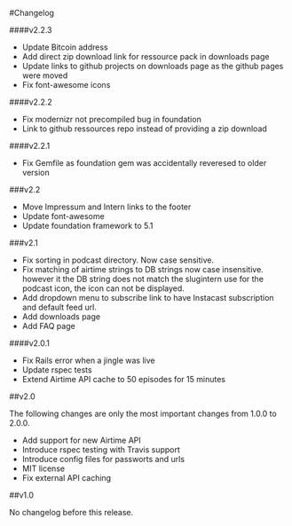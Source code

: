 #Changelog

####v2.2.3

* Update Bitcoin address
* Add direct zip download link for ressource pack in downloads page
* Update links to github projects on downloads page as the github pages were moved
* Fix font-awesome icons

####v2.2.2

* Fix modernizr not precompiled bug in foundation
* Link to github ressources repo instead of providing a zip download

####v2.2.1

* Fix Gemfile as foundation gem was accidentally reveresed to older version

###v2.2

* Move Impressum and Intern links to the footer
* Update font-awesome
* Update foundation framework to 5.1

###v2.1

* Fix sorting in podcast directory. Now case sensitive.
* Fix matching of airtime strings to DB strings now case insensitive. however it the DB string does not match the slugintern use for the podcast icon, the icon can not be displayed.
* Add dropdown menu to subscribe link to have Instacast subscription and default feed url.
* Add downloads page
* Add FAQ page

####v2.0.1

* Fix Rails error when a jingle was live
* Update rspec tests
* Extend Airtime API cache to 50 episodes for 15 minutes

##v2.0

The following changes are only the most important changes from 1.0.0 to 2.0.0.

* Add support for new Airtime API
* Introduce rspec testing with Travis support
* Introduce config files for passworts and urls
* MIT license
* Fix external API caching

##v1.0

No changelog before this release.